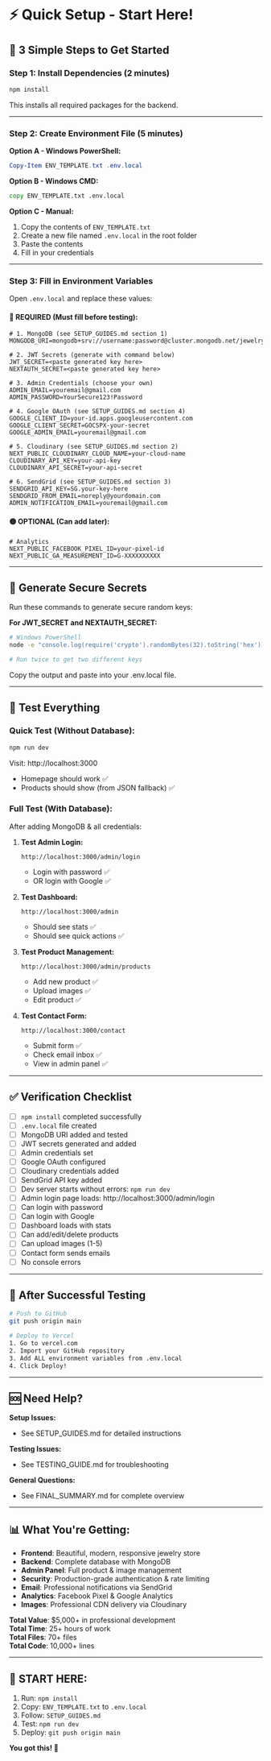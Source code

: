 # ⚡ Quick Setup - Start Here!

## 🚀 **3 Simple Steps to Get Started**

### **Step 1: Install Dependencies** (2 minutes)

```bash
npm install
```

This installs all required packages for the backend.

---

### **Step 2: Create Environment File** (5 minutes)

**Option A - Windows PowerShell:**
```powershell
Copy-Item ENV_TEMPLATE.txt .env.local
```

**Option B - Windows CMD:**
```cmd
copy ENV_TEMPLATE.txt .env.local
```

**Option C - Manual:**
1. Copy the contents of `ENV_TEMPLATE.txt`
2. Create a new file named `.env.local` in the root folder
3. Paste the contents
4. Fill in your credentials

---

### **Step 3: Fill in Environment Variables**

Open `.env.local` and replace these values:

#### **🔴 REQUIRED (Must fill before testing):**

```env
# 1. MongoDB (see SETUP_GUIDES.md section 1)
MONGODB_URI=mongodb+srv://username:password@cluster.mongodb.net/jewelrystore

# 2. JWT Secrets (generate with command below)
JWT_SECRET=<paste generated key here>
NEXTAUTH_SECRET=<paste generated key here>

# 3. Admin Credentials (choose your own)
ADMIN_EMAIL=youremail@gmail.com
ADMIN_PASSWORD=YourSecure123!Password

# 4. Google OAuth (see SETUP_GUIDES.md section 4)
GOOGLE_CLIENT_ID=your-id.apps.googleusercontent.com
GOOGLE_CLIENT_SECRET=GOCSPX-your-secret
GOOGLE_ADMIN_EMAIL=youremail@gmail.com

# 5. Cloudinary (see SETUP_GUIDES.md section 2)
NEXT_PUBLIC_CLOUDINARY_CLOUD_NAME=your-cloud-name
CLOUDINARY_API_KEY=your-api-key
CLOUDINARY_API_SECRET=your-api-secret

# 6. SendGrid (see SETUP_GUIDES.md section 3)
SENDGRID_API_KEY=SG.your-key-here
SENDGRID_FROM_EMAIL=noreply@yourdomain.com
ADMIN_NOTIFICATION_EMAIL=youremail@gmail.com
```

#### **🟡 OPTIONAL (Can add later):**
```env
# Analytics
NEXT_PUBLIC_FACEBOOK_PIXEL_ID=your-pixel-id
NEXT_PUBLIC_GA_MEASUREMENT_ID=G-XXXXXXXXXX
```

---

## 🔑 **Generate Secure Secrets**

Run these commands to generate secure random keys:

**For JWT_SECRET and NEXTAUTH_SECRET:**
```bash
# Windows PowerShell
node -e "console.log(require('crypto').randomBytes(32).toString('hex'))"

# Run twice to get two different keys
```

Copy the output and paste into your .env.local file.

---

## 🧪 **Test Everything**

### **Quick Test (Without Database):**
```bash
npm run dev
```
Visit: http://localhost:3000
- Homepage should work ✅
- Products should show (from JSON fallback) ✅

### **Full Test (With Database):**
After adding MongoDB & all credentials:

1. **Test Admin Login:**
   ```
   http://localhost:3000/admin/login
   ```
   - Login with password ✅
   - OR login with Google ✅

2. **Test Dashboard:**
   ```
   http://localhost:3000/admin
   ```
   - Should see stats ✅
   - Should see quick actions ✅

3. **Test Product Management:**
   ```
   http://localhost:3000/admin/products
   ```
   - Add new product ✅
   - Upload images ✅
   - Edit product ✅

4. **Test Contact Form:**
   ```
   http://localhost:3000/contact
   ```
   - Submit form ✅
   - Check email inbox ✅
   - View in admin panel ✅

---

## ✅ **Verification Checklist**

- [ ] `npm install` completed successfully
- [ ] `.env.local` file created
- [ ] MongoDB URI added and tested
- [ ] JWT secrets generated and added
- [ ] Admin credentials set
- [ ] Google OAuth configured
- [ ] Cloudinary credentials added
- [ ] SendGrid API key added
- [ ] Dev server starts without errors: `npm run dev`
- [ ] Admin login page loads: http://localhost:3000/admin/login
- [ ] Can login with password
- [ ] Can login with Google
- [ ] Dashboard loads with stats
- [ ] Can add/edit/delete products
- [ ] Can upload images (1-5)
- [ ] Contact form sends emails
- [ ] No console errors

---

## 🚀 **After Successful Testing**

```bash
# Push to GitHub
git push origin main

# Deploy to Vercel
1. Go to vercel.com
2. Import your GitHub repository
3. Add ALL environment variables from .env.local
4. Click Deploy!
```

---

## 🆘 **Need Help?**

**Setup Issues:**
- See SETUP_GUIDES.md for detailed instructions

**Testing Issues:**
- See TESTING_GUIDE.md for troubleshooting

**General Questions:**
- See FINAL_SUMMARY.md for complete overview

---

## 📊 **What You're Getting:**

- **Frontend**: Beautiful, modern, responsive jewelry store
- **Backend**: Complete database with MongoDB
- **Admin Panel**: Full product & image management
- **Security**: Production-grade authentication & rate limiting
- **Email**: Professional notifications via SendGrid
- **Analytics**: Facebook Pixel & Google Analytics
- **Images**: Professional CDN delivery via Cloudinary

**Total Value**: $5,000+ in professional development  
**Total Time**: 25+ hours of work  
**Total Files**: 70+ files  
**Total Code**: 10,000+ lines  

---

## 🎉 **START HERE:**

1. Run: `npm install`
2. Copy: `ENV_TEMPLATE.txt` to `.env.local`
3. Follow: `SETUP_GUIDES.md`
4. Test: `npm run dev`
5. Deploy: `git push origin main`

**You got this! 🚀**

